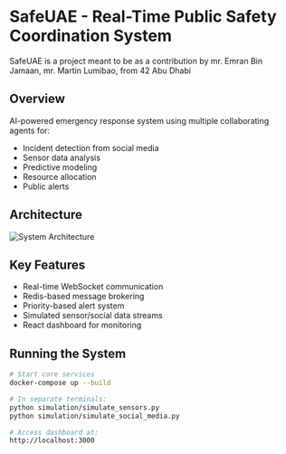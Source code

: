 # SafeUAE - Real-Time Public Safety Coordination System

SafeUAE is a project meant to be as a contribution by mr. Emran Bin Jamaan, mr. Martin Lumibao, from 42 Abu Dhabi

## Overview
AI-powered emergency response system using multiple collaborating agents for:
- Incident detection from social media
- Sensor data analysis
- Predictive modeling
- Resource allocation
- Public alerts

## Architecture
![System Architecture](docs/architecture.png)

## Key Features
- Real-time WebSocket communication
- Redis-based message brokering
- Priority-based alert system
- Simulated sensor/social data streams
- React dashboard for monitoring

## Running the System
```bash
# Start core services
docker-compose up --build

# In separate terminals:
python simulation/simulate_sensors.py
python simulation/simulate_social_media.py

# Access dashboard at:
http://localhost:3000